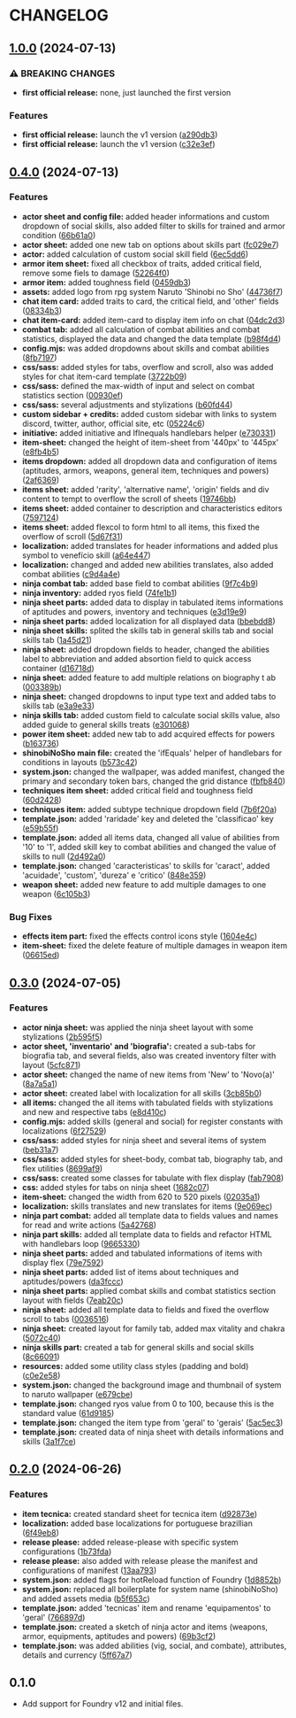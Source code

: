 # CHANGELOG

## [1.0.0](https://github.com/SouOWendel/shinobi-no-sho/compare/v0.4.0...v1.0.0) (2024-07-13)


### ⚠ BREAKING CHANGES

* **first official release:** none, just launched the first version

### Features

* **first official release:** launch the v1 version ([a290db3](https://github.com/SouOWendel/shinobi-no-sho/commit/a290db346f75f4ea2a77c3975fe85aa7a700e025))
* **first official release:** launch the v1 version ([c32e3ef](https://github.com/SouOWendel/shinobi-no-sho/commit/c32e3ef6ea4cb3eb2b418db3c692b620658ec39f))

## [0.4.0](https://github.com/SouOWendel/shinobi-no-sho/compare/v0.3.0...v0.4.0) (2024-07-13)


### Features

* **actor sheet and config file:** added header informations and custom dropdown of social skills, also added filter to skills for trained and armor condition ([66b61a0](https://github.com/SouOWendel/shinobi-no-sho/commit/66b61a07b82ac372f95a900f1cf577f40718312b))
* **actor sheet:** added one new tab on options about skills part ([fc029e7](https://github.com/SouOWendel/shinobi-no-sho/commit/fc029e73c96f61ccfd11c93c36a81fa99dcaa99e))
* **actor:** added calculation of custom social skill field ([6ec5dd6](https://github.com/SouOWendel/shinobi-no-sho/commit/6ec5dd6977d3c1a0186a38ae35350f21936cb306))
* **armor item sheet:** fixed all checkbox of traits, added critical field, remove some fiels to damage ([52264f0](https://github.com/SouOWendel/shinobi-no-sho/commit/52264f06dc0bac4b9b01be8d7df1c35dc0b4b6f9))
* **armor item:** added toughness field ([0459db3](https://github.com/SouOWendel/shinobi-no-sho/commit/0459db3eb5fe614d4a8afa8d0a4ddd627763ff79))
* **assets:** added logo from rpg system Naruto 'Shinobi no Sho' ([44736f7](https://github.com/SouOWendel/shinobi-no-sho/commit/44736f7282d13e211818d325d465e59a72a91bc3))
* **chat item card:** added traits to card, the critical field, and 'other' fields ([08334b3](https://github.com/SouOWendel/shinobi-no-sho/commit/08334b3bf099b733cc87182de488591c7fcea59d))
* **chat item-card:** added item-card to display item info on chat ([04dc2d3](https://github.com/SouOWendel/shinobi-no-sho/commit/04dc2d3c20e8edbdc46803c6493884db230545af))
* **combat tab:** added all calculation of combat abilities and combat statistics, displayed the data and changed the data template ([b98f4d4](https://github.com/SouOWendel/shinobi-no-sho/commit/b98f4d4aa6600e9641ebad79d1fda0b4438134df))
* **config.mjs:** was added dropdowns about skills and combat abilities ([8fb7197](https://github.com/SouOWendel/shinobi-no-sho/commit/8fb7197d248f41969e276bc5f2eff40bee596f64))
* **css/sass:** added styles for tabs, overflow and scroll, also was added styles for chat item-card template ([3722b09](https://github.com/SouOWendel/shinobi-no-sho/commit/3722b09cb3eba412a5be46673fe0e1f1a09809de))
* **css/sass:** defined the max-width of input and select on combat statistics section ([00930ef](https://github.com/SouOWendel/shinobi-no-sho/commit/00930ef575eea08e687675beeb265d54300cb03b))
* **css/sass:** several adjustments and stylizations ([b60fd44](https://github.com/SouOWendel/shinobi-no-sho/commit/b60fd445b35895412806d5084fa8e9be8f41673b))
* **custom sidebar + credits:** added custom sidebar with links to system discord, twitter, author, official site, etc ([05224c6](https://github.com/SouOWendel/shinobi-no-sho/commit/05224c6e9a309cc1200e0a4f3b868e931b22cf9a))
* **initiative:** added initiative and IfInequals handlebars helper ([e730331](https://github.com/SouOWendel/shinobi-no-sho/commit/e730331eec1844fbd587c32354c5799605937dc5))
* **item-sheet:** changed the height of item-sheet from '440px' to '445px' ([e8fb4b5](https://github.com/SouOWendel/shinobi-no-sho/commit/e8fb4b523aee66f2974551c7319c8d0d16abead4))
* **items dropdown:** added all dropdown data and configuration of items (aptitudes, armors, weapons, general item, techniques and powers) ([2af6369](https://github.com/SouOWendel/shinobi-no-sho/commit/2af6369da7377a1125996fa412ae3077ed86dcee))
* **items sheet:** added 'rarity', 'alternative name', 'origin' fields and div content to tempt to overflow the scroll of sheets ([19746bb](https://github.com/SouOWendel/shinobi-no-sho/commit/19746bbe587c812688fc6fda47f6f9e2f6d31d54))
* **items sheet:** added container to description and characteristics editors ([7597124](https://github.com/SouOWendel/shinobi-no-sho/commit/75971244f86df3e7066f7457ec6162e9601ec94f))
* **items sheet:** added flexcol to form html to all items, this fixed the overflow of scroll ([5d67f31](https://github.com/SouOWendel/shinobi-no-sho/commit/5d67f31dd221060d64a7d90cd6252ec4b70f71cd))
* **localization:** added translates for header informations and added plus symbol to venefício skill ([a64e447](https://github.com/SouOWendel/shinobi-no-sho/commit/a64e4472d20ec5a7b49e30845f4aa4509e84bed1))
* **localization:** changed and added new abilities translates, also added combat abilities ([c9d4a4e](https://github.com/SouOWendel/shinobi-no-sho/commit/c9d4a4e95eea5998474143e60bc08de6d84b5fc5))
* **ninja combat tab:** added base field to combat abilities ([9f7c4b9](https://github.com/SouOWendel/shinobi-no-sho/commit/9f7c4b985451b9b2127638627d1d5cce924515f4))
* **ninja inventory:** added ryos field ([74fe1b1](https://github.com/SouOWendel/shinobi-no-sho/commit/74fe1b104e85278107a2404ee1684492c5a0d63f))
* **ninja sheet parts:** added data to display in tabulated items informations of aptitudes and powers, inventory and techniques ([e3d19e9](https://github.com/SouOWendel/shinobi-no-sho/commit/e3d19e914530acb5c0a3e23bb5bc874265d94764))
* **ninja sheet parts:** added localization for all displayed data ([bbebdd8](https://github.com/SouOWendel/shinobi-no-sho/commit/bbebdd8afbb3ac2dd20326a5ef6795153007f4dc))
* **ninja sheet skills:** splited the skills tab in general skills tab and social skills tab ([1a45d21](https://github.com/SouOWendel/shinobi-no-sho/commit/1a45d211c7a9d4e2ca0b9d1f8de631fc899a5448))
* **ninja sheet:** added dropdown fields to header, changed the abilities label to abbreviation and added absortion field to quick access container ([d16718d](https://github.com/SouOWendel/shinobi-no-sho/commit/d16718de6dbac7107223c60a78cb073e314e7527))
* **ninja sheet:** added feature to add multiple relations on biography t ab ([003389b](https://github.com/SouOWendel/shinobi-no-sho/commit/003389b16e6dcc03bd4a69bda2347c8b29d7f434))
* **ninja sheet:** changed dropdowns to input type text and added tabs to skills tab ([e3a9e33](https://github.com/SouOWendel/shinobi-no-sho/commit/e3a9e339ac0c1a0876a1b6f87307df6b7a0fb570))
* **ninja skills tab:** added custom field to calculate social skills value, also added guide to general skills treats ([e301068](https://github.com/SouOWendel/shinobi-no-sho/commit/e301068ec52c2bc481b675df39cac2175c781d02))
* **power item sheet:** added new tab to add acquired effects for powers ([b163736](https://github.com/SouOWendel/shinobi-no-sho/commit/b163736d66d478cafb77543804bc3210a99d3037))
* **shinobiNoSho main file:** created the 'ifEquals' helper of handlebars for conditions in layouts ([b573c42](https://github.com/SouOWendel/shinobi-no-sho/commit/b573c42b9318cb4c11d67dc690d91ff733d6824c))
* **system.json:** changed the wallpaper, was added manifest, changed the primary and secondary token bars, changed the grid distance ([fbfb840](https://github.com/SouOWendel/shinobi-no-sho/commit/fbfb8402d5881f25301152b2355ebaa7cd8c653b))
* **techniques item sheet:** added critical field and toughness field ([60d2428](https://github.com/SouOWendel/shinobi-no-sho/commit/60d2428ca863f6f056fa3350d6ab31d962a74eb1))
* **techniques item:** added subtype technique dropdown field ([7b6f20a](https://github.com/SouOWendel/shinobi-no-sho/commit/7b6f20a8a9b891215c016522a430f8950bb24efa))
* **template.json:** added 'raridade' key and deleted the 'classificao' key ([e59b55f](https://github.com/SouOWendel/shinobi-no-sho/commit/e59b55ff7251af979ff8da755c701b6b37363e5e))
* **template.json:** added all items data, changed all value of abilities from '10' to '1', added skill key to combat abilities and changed the value of skills to null ([2d492a0](https://github.com/SouOWendel/shinobi-no-sho/commit/2d492a001969c7cba0c13b955b5469eb982a381f))
* **template.json:** changed 'caracteristicas' to skills for 'caract', added 'acuidade', 'custom', 'dureza' e 'critico' ([848e359](https://github.com/SouOWendel/shinobi-no-sho/commit/848e359e2c7fd23ae5a28074d903d7d37b444094))
* **weapon sheet:** added new feature to add multiple damages to one weapon ([6c105b3](https://github.com/SouOWendel/shinobi-no-sho/commit/6c105b33df62daa7e5c7e2ad28cc97afb79da4c8))


### Bug Fixes

* **effects item part:** fixed the effects control icons style ([1604e4c](https://github.com/SouOWendel/shinobi-no-sho/commit/1604e4cf5d2bc63d11d84f442c25442d1d88af1b))
* **item-sheet:** fixed the delete feature of multiple damages in weapon item ([06615ed](https://github.com/SouOWendel/shinobi-no-sho/commit/06615ed7d47df65ba23d3d3943fcbfd967b143c8))

## [0.3.0](https://github.com/SouOWendel/shinobi-no-sho/compare/v0.2.0...v0.3.0) (2024-07-05)


### Features

* **actor ninja sheet:** was applied the ninja sheet layout with some stylizations ([2b595f5](https://github.com/SouOWendel/shinobi-no-sho/commit/2b595f54a56dbe7b00437c3a4f706accfc9c53d2))
* **actor sheet, 'inventario' and 'biografia':** created a sub-tabs for biografia tab, and several fields, also was created inventory filter with layout ([5cfc871](https://github.com/SouOWendel/shinobi-no-sho/commit/5cfc8719b586fb5d899d0ab7da6d6711d1fc27c3))
* **actor sheet:** changed the name of new items from 'New' to 'Novo(a)' ([8a7a5a1](https://github.com/SouOWendel/shinobi-no-sho/commit/8a7a5a19041d578478aac31bf88fdcdf425456b6))
* **actor sheet:** created label with localization for all skills ([3cb85b0](https://github.com/SouOWendel/shinobi-no-sho/commit/3cb85b040ac1c95b17d2251d733cac8dc2acc2b0))
* **all items:** changed the all items with tabulated fields with stylizations and new and respective tabs ([e8d410c](https://github.com/SouOWendel/shinobi-no-sho/commit/e8d410c76b5ffb3c9f980d886b4675413fdbbcdf))
* **config.mjs:** added skills (general and social) for register constants with localizations ([6f27529](https://github.com/SouOWendel/shinobi-no-sho/commit/6f275297bda6d7e78bb93154187e66a1331d0828))
* **css/sass:** added styles for ninja sheet and several items of system ([beb31a7](https://github.com/SouOWendel/shinobi-no-sho/commit/beb31a71b49e0bd47f3a3f500e17d216511c50d8))
* **css/sass:** added styles for sheet-body, combat tab, biography tab, and flex utilities ([8699af9](https://github.com/SouOWendel/shinobi-no-sho/commit/8699af97cf69688c7ae253e70efb79a686131fdc))
* **css/sass:** created some classes for tabulate with flex display ([fab7908](https://github.com/SouOWendel/shinobi-no-sho/commit/fab7908fba9d985dbc8e9f5fc7c7b183c96fe655))
* **css:** added styles for tabs on ninja sheet ([1682c07](https://github.com/SouOWendel/shinobi-no-sho/commit/1682c0753e74126a3f6e2c0994352621d4d1dd4f))
* **item-sheet:** changed the width from 620 to 520 pixels ([02035a1](https://github.com/SouOWendel/shinobi-no-sho/commit/02035a1fb7f60ccbdb9fdcf5f7053eb9af7794e4))
* **localization:** skills translates and new translates for items ([9e069ec](https://github.com/SouOWendel/shinobi-no-sho/commit/9e069ec0bc3ffcb743821141b9c8a9420dbe4cf1))
* **ninja part combat:** added all template data to fields values and names for read and write actions ([5a42768](https://github.com/SouOWendel/shinobi-no-sho/commit/5a42768440b025db91a5c2a87daef4b6fa9ea77e))
* **ninja part skills:** added all template data to fields and refactor HTML with handlebars loop ([9665330](https://github.com/SouOWendel/shinobi-no-sho/commit/966533079dfbac98b5623bba0d96db9fc52267e7))
* **ninja sheet parts:** added and tabulated informations of items with display flex ([79e7592](https://github.com/SouOWendel/shinobi-no-sho/commit/79e7592a7aa7f5a8aeba1941d737c0c96fb75189))
* **ninja sheet parts:** added list of items about techniques and aptitudes/powers ([da3fccc](https://github.com/SouOWendel/shinobi-no-sho/commit/da3fccc698f3d1bf973e55efae2be5d907fbb67c))
* **ninja sheet parts:** applied combat skills and combat statistics section layout with fields ([7eab20c](https://github.com/SouOWendel/shinobi-no-sho/commit/7eab20c95143e3d6753e7966a438cdd55506837d))
* **ninja sheet:** added all template data to fields and fixed the overflow scroll to tabs ([0036516](https://github.com/SouOWendel/shinobi-no-sho/commit/0036516f425100a19dee8ee7e579678751e3fcae))
* **ninja sheet:** created layout for family tab, added max vitality and chakra ([5072c40](https://github.com/SouOWendel/shinobi-no-sho/commit/5072c40fd6c92b2707b41eeef160cb4f96c05d82))
* **ninja skills part:** created a tab for general skills and social skills ([8c66091](https://github.com/SouOWendel/shinobi-no-sho/commit/8c66091e807e35dfedfff593cb5c1aca5a736dc1))
* **resources:** added some utility class styles (padding and bold) ([c0e2e58](https://github.com/SouOWendel/shinobi-no-sho/commit/c0e2e5849cb501f3055af7da5352874c421414c8))
* **system.json:** changed the background image and thumbnail of system to naruto wallpaper ([e679cbe](https://github.com/SouOWendel/shinobi-no-sho/commit/e679cbecea0e665aab690b4685e0bda25489e32c))
* **template.json:** changed ryos value from 0 to 100, because this is the standard value ([61d9185](https://github.com/SouOWendel/shinobi-no-sho/commit/61d91858b4fe5e465155deaf5158f90fd9dd09d4))
* **template.json:** changed the item type from 'geral' to 'gerais' ([5ac5ec3](https://github.com/SouOWendel/shinobi-no-sho/commit/5ac5ec34ac50c04c8973c9425e1c7690b4cff1a0))
* **template.json:** created data of ninja sheet with details informations and skills ([3a1f7ce](https://github.com/SouOWendel/shinobi-no-sho/commit/3a1f7cecff1ff0fd64d11e7ffcfc3f7262bbfebb))

## [0.2.0](https://github.com/SouOWendel/shinobi-no-sho/compare/v0.1.0...v0.2.0) (2024-06-26)


### Features

* **item tecnica:** created standard sheet for tecnica item ([d92873e](https://github.com/SouOWendel/shinobi-no-sho/commit/d92873edbebba2b90121c9bcca4ed2c87ab83fa7))
* **localization:** added base localizations for portuguese brazillian ([6f49eb8](https://github.com/SouOWendel/shinobi-no-sho/commit/6f49eb895abe857d2f4278aa71e4406b91db528d))
* **release please:** added release-please with specific system configurations ([1b73fda](https://github.com/SouOWendel/shinobi-no-sho/commit/1b73fda227238137340f977d30dd33a381e51d6f))
* **release please:** also added with release please the manifest and configurations of manifest ([13aa793](https://github.com/SouOWendel/shinobi-no-sho/commit/13aa793036504d35d6e32c82ecd30cae34197e10))
* **system.json:** added flags for hotReload function of Foundry ([1d8852b](https://github.com/SouOWendel/shinobi-no-sho/commit/1d8852bec74e7f4faa42d7030158bca4e8412547))
* **system.json:** replaced all boilerplate for system name (shinobiNoSho) and added assets media ([b5f653c](https://github.com/SouOWendel/shinobi-no-sho/commit/b5f653c600b8e532ffd7953eda9a2ae35c7eaea8))
* **template.json:** added 'tecnicas' item and rename 'equipamentos' to 'geral' ([766897d](https://github.com/SouOWendel/shinobi-no-sho/commit/766897de308a6a619b4c511b1048b76eeb4b2c44))
* **template.json:** created a sketch of ninja actor and items (weapons, armor, equipments, aptitudes and powers) ([69b3cf2](https://github.com/SouOWendel/shinobi-no-sho/commit/69b3cf28d7990c3c20f6c0b5631682ad2fdeeb11))
* **template.json:** was added abilities (vig, social, and combate), attributes, details and currency ([5ff67a7](https://github.com/SouOWendel/shinobi-no-sho/commit/5ff67a727417101ec954f14a10f5e97431f381a6))

## 0.1.0

- Add support for Foundry v12 and initial files.
